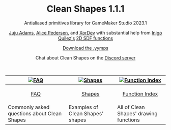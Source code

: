 <h1 align="center">Clean Shapes 1.1.1</h1>

<p align="center">Antialiased primitives library for GameMaker Studio 2023.1</p>

<p align="center"><a href="https://www.jujuadams.com/" target="_blank">Juju Adams</a>, <a href="https://baku.moe/" target="_blank">Alice Pedersen</a>, and <a href="https://linktr.ee/xordev/" target="_blank">XorDev</a> with substantial help from <a href="https://www.iquilezles.org/">Inigo Quilez's</a> <a href="https://www.iquilezles.org/www/articles/distfunctions2d/distfunctions2d.htm">2D SDF functions</a></p>

<p align="center"><a href="https://github.com/JujuAdams/clean-shapes/releases/">Download the .yymps</a></p>
<p align="center">Chat about Clean Shapes on the <a href="https://discord.gg/8krYCqr">Discord server</a></p>

&nbsp;

|[![FAQ](https://raw.githubusercontent.com/wiki/JujuAdams/scribble/images/faq.png)](https://github.com/JujuAdams/Clean-Shapes/wiki/FAQ)|[![Shapes](https://raw.githubusercontent.com/wiki/JujuAdams/scribble/images/features.png)](https://github.com/JujuAdams/Clean-Shapes/wiki/Shapes)|[![Function Index](https://raw.githubusercontent.com/wiki/JujuAdams/scribble/images/code.png)](https://github.com/JujuAdams/Clean-Shapes/wiki/Function-Index)|
|----------------------|----------------------|----------------------|
|<p align="center">[FAQ](https://github.com/JujuAdams/Clean-Shapes/wiki/FAQ)</p>|<p align="center">[Shapes](https://github.com/JujuAdams/Clean-Shapes/wiki/Shapes)</p>|<p align="center">[Function Index](https://github.com/JujuAdams/Clean-Shapes/wiki/Function-Index)</p>|
|Commonly asked questions about Clean Shapes|Examples of Clean Shapes' shapes|All of Clean Shapes' drawing functions|
